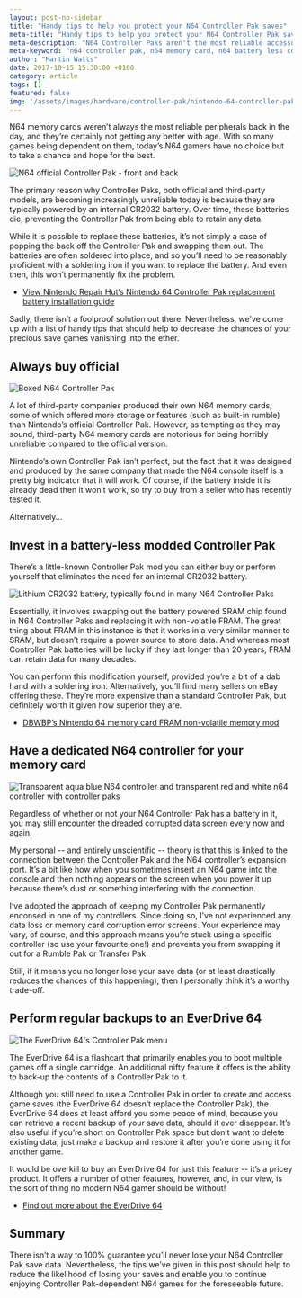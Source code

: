 ```yaml
---
layout: post-no-sidebar
title: "Handy tips to help you protect your N64 Controller Pak saves"
meta-title: "Handy tips to help you protect your N64 Controller Pak saves"
meta-description: "N64 Controller Paks aren't the most reliable accessories; read our top tips to reduce the risk of losing your precious game saves."
meta-keyword: "n64 controller pak, n64 memory card, n64 battery less controller pak mod, n64 game saves, n64 save data corrupted, lost n64 save data"
author: "Martin Watts"
date: 2017-10-15 15:30:00 +0100
category: article
tags: []
featured: false
img: '/assets/images/hardware/controller-pak/nintendo-64-controller-pak-front-and-back.jpg'
---
```

N64 memory cards weren’t always the most reliable peripherals back in the day, and they’re certainly not getting any better with age. With so many games being dependent on them, today’s N64 gamers have no choice but to take a chance and hope for the best.

![N64 official Controller Pak - front and back](/assets/images/hardware/controller-pak/nintendo-64-controller-pak-front-and-back.jpg)

The primary reason why Controller Paks, both official and third-party models, are becoming increasingly unreliable today is because they are typically powered by an internal CR2032 battery. Over time, these batteries die, preventing the Controller Pak from being able to retain any data.

While it is possible to replace these batteries, it’s not simply a case of popping the back off the Controller Pak and swapping them out. The batteries are often soldered into place, and so you’ll need to be reasonably proficient with a soldering iron if you want to replace the battery. And even then, this won’t permanently fix the problem.

- [View Nintendo Repair Hut’s Nintendo 64 Controller Pak replacement battery installation guide](https://www.nintendorepairhut.com/images/Nintendo_64_Controller_PAK_Replacement_Battery_Installation_Guide.pdf)

Sadly, there isn’t a foolproof solution out there. Nevertheless, we’ve come up with a list of handy tips that should help to decrease the chances of your precious save games vanishing into the ether.

## Always buy official ##

![Boxed N64 Controller Pak](/assets/images/hardware/controller-pak/n64-controller-pak-in-box.jpg)

A lot of third-party companies produced their own N64 memory cards, some of which offered more storage or features (such as built-in rumble) than Nintendo’s official Controller Pak. However, as tempting as they may sound, third-party N64 memory cards are notorious for being horribly unreliable compared to the official version.

Nintendo’s own Controller Pak isn’t perfect, but the fact that it was designed and produced by the same company that made the N64 console itself is a pretty big indicator that it will work. Of course, if the battery inside it is already dead then it won’t work, so try to buy from a seller who has recently tested it.

Alternatively...

## Invest in a battery-less modded Controller Pak ##

There’s a little-known Controller Pak mod you can either buy or perform yourself that eliminates the need for an internal CR2032 battery.

![Lithium CR2032 battery, typically found in many N64 Controller Paks](/assets/images/hardware/controller-pak/lithium-cr2032-battery.jpg)

Essentially, it involves swapping out the battery powered SRAM chip found in N64 Controller Paks and replacing it with non-volatile FRAM. The great thing about FRAM in this instance is that it works in a very similar manner to SRAM, but doesn’t require a power source to store data. And whereas most Controller Pak batteries will be lucky if they last longer than 20 years, FRAM can retain data for many decades.

You can perform this modification yourself, provided you’re a bit of a dab hand with a soldering iron. Alternatively, you’ll find many sellers on eBay offering these. They’re more expensive than a standard Controller Pak, but definitely worth it given how superior they are.

- [DBWBP’s Nintendo 64 memory card FRAM non-volatile memory mod](http://www.dbwbp.com/index.php/10-electronic-projects/20-nintendo-64-memory-card-fram-non-volatile-memory-mod)

## Have a dedicated N64 controller for your memory card ##

![Transparent aqua blue N64 controller and transparent red and white n64 controller with controller paks](/assets/images/hardware/controller-pak/n64-controllers-with-controller-paks.jpg)

Regardless of whether or not your N64 Controller Pak has a battery in it, you may still encounter the dreaded corrupted data screen every now and again.

My personal -- and entirely unscientific -- theory is that this is linked to the connection between the Controller Pak and the N64 controller’s expansion port. It’s a bit like how when you sometimes insert an N64 game into the console and then nothing appears on the screen when you power it up because there’s dust or something interfering with the connection.

I’ve adopted the approach of keeping my Controller Pak permanently enconsed in one of my controllers. Since doing so, I’ve not experienced any data loss or memory card corruption error screens. Your experience may vary, of course, and this approach means you’re stuck using a specific controller (so use your favourite one!) and prevents you from swapping it out for a Rumble Pak or Transfer Pak.

Still, if it means you no longer lose your save data (or at least drastically reduces the chances of this happening), then I personally think it’s a worthy trade-off.

## Perform regular backups to an EverDrive 64 ##

![The EverDrive 64's Controller Pak menu](/assets/post/everdrive-64-cpak-menu.jpg)

The EverDrive 64 is a flashcart that primarily enables you to boot multiple games off a single cartridge. An additional nifty feature it offers is the ability to back-up the contents of a Controller Pak to it.

Although you still need to use a Controller Pak in order to create and access game saves (the EverDrive 64 doesn’t replace the Controller Pak), the EverDrive 64 does at least afford you some peace of mind, because you can retrieve a recent backup of your save data, should it ever disappear. It’s also useful if you’re short on Controller Pak space but don’t want to delete existing data; just make a backup and restore it after you’re done using it for another game.

It would be overkill to buy an EverDrive 64 for just this feature -- it’s a pricey product. It offers a number of other features, however, and, in our view, is the sort of thing no modern N64 gamer should be without!

- [Find out more about the EverDrive 64](/article/2017/01/29/everdrive-64-guide-what-is-it-and-should-you-buy-one.html)

## Summary ##

There isn’t a way to 100% guarantee you’ll never lose your N64 Controller Pak save data. Nevertheless, the tips we’ve given in this post should help to reduce the likelihood of losing your saves and enable you to continue enjoying Controller Pak-dependent N64 games for the foreseeable future.

